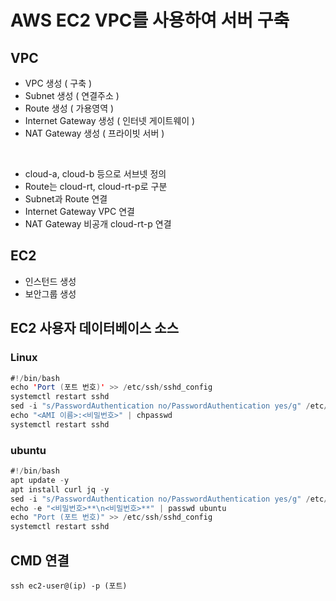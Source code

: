 # AWS EC2 VPC를 사용하여 서버 구축

## VPC
* VPC 생성 ( 구축 )
* Subnet 생성 ( 연결주소 )
* Route 생성 ( 가용영역 )
* Internet Gateway 생성 ( 인터넷 게이트웨이 )
* NAT Gateway 생성 ( 프라이빗 서버 )
<br/>

* cloud-a, cloud-b 등으로 서브넷 정의
* Route는 cloud-rt, cloud-rt-p로 구분
* Subnet과 Route 연결
* Internet Gateway VPC 연결
* NAT Gateway 비공개 cloud-rt-p 연결

## EC2
* 인스턴드 생성
* 보안그룹 생성

## EC2 사용자 데이터베이스 소스

### Linux
```java
#!/bin/bash
echo 'Port (포트 번호)' >> /etc/ssh/sshd_config
systemctl restart sshd
sed -i "s/PasswordAuthentication no/PasswordAuthentication yes/g" /etc/ssh/sshd_config
echo "<AMI 이름>:<비밀번호>" | chpasswd
systemctl restart sshd
```

### ubuntu
```java
#!/bin/bash
apt update -y
apt install curl jq -y
sed -i "s/PasswordAuthentication no/PasswordAuthentication yes/g" /etc/ssh/sshd_config
echo -e "<비밀번호>**\n<비밀번호>**" | passwd ubuntu
echo "Port (포트 번호)" >> /etc/ssh/sshd_config
systemctl restart sshd
```

## CMD 연결
```
ssh ec2-user@(ip) -p (포트)
```
